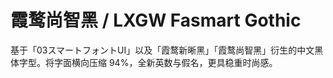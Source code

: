 # 霞鹜尚智黑 / LXGW Fasmart Gothic
基于「03スマートフォントUI」以及「霞鹜新晰黑」「霞鹜尚智黑」衍生的中文黑体字型。将字面横向压缩 94%，全新英数与假名，更具稳重时尚感。
